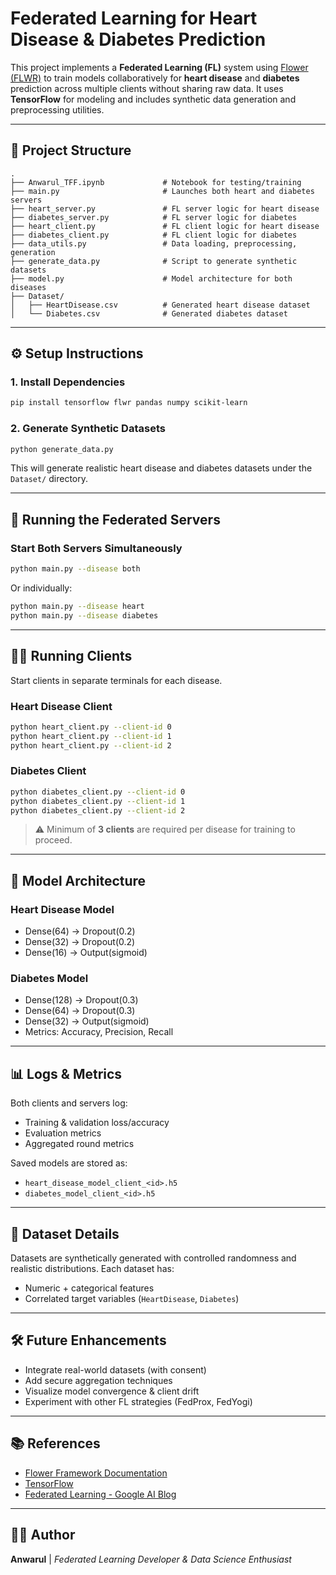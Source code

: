
# Federated Learning for Heart Disease & Diabetes Prediction

This project implements a **Federated Learning (FL)** system using [Flower (FLWR)](https://flower.dev/) to train models collaboratively for **heart disease** and **diabetes** prediction across multiple clients without sharing raw data. It uses **TensorFlow** for modeling and includes synthetic data generation and preprocessing utilities.

---

## 🧠 Project Structure

```
.
├── Anwarul_TFF.ipynb             # Notebook for testing/training
├── main.py                       # Launches both heart and diabetes servers
├── heart_server.py               # FL server logic for heart disease
├── diabetes_server.py            # FL server logic for diabetes
├── heart_client.py               # FL client logic for heart disease
├── diabetes_client.py            # FL client logic for diabetes
├── data_utils.py                 # Data loading, preprocessing, generation
├── generate_data.py              # Script to generate synthetic datasets
├── model.py                      # Model architecture for both diseases
├── Dataset/
│   ├── HeartDisease.csv          # Generated heart disease dataset
│   └── Diabetes.csv              # Generated diabetes dataset
```

---

## ⚙️ Setup Instructions

### 1. Install Dependencies

```bash
pip install tensorflow flwr pandas numpy scikit-learn
```

### 2. Generate Synthetic Datasets

```bash
python generate_data.py
```

This will generate realistic heart disease and diabetes datasets under the `Dataset/` directory.

---

## 🚀 Running the Federated Servers

### Start Both Servers Simultaneously

```bash
python main.py --disease both
```

Or individually:

```bash
python main.py --disease heart
python main.py --disease diabetes
```

---

## 🧑‍💻 Running Clients

Start clients in separate terminals for each disease.

### Heart Disease Client

```bash
python heart_client.py --client-id 0
python heart_client.py --client-id 1
python heart_client.py --client-id 2
```

### Diabetes Client

```bash
python diabetes_client.py --client-id 0
python diabetes_client.py --client-id 1
python diabetes_client.py --client-id 2
```

> ⚠️ Minimum of **3 clients** are required per disease for training to proceed.

---

## 🧬 Model Architecture

### Heart Disease Model
- Dense(64) → Dropout(0.2)
- Dense(32) → Dropout(0.2)
- Dense(16) → Output(sigmoid)

### Diabetes Model
- Dense(128) → Dropout(0.3)
- Dense(64) → Dropout(0.3)
- Dense(32) → Output(sigmoid)
- Metrics: Accuracy, Precision, Recall

---

## 📊 Logs & Metrics

Both clients and servers log:
- Training & validation loss/accuracy
- Evaluation metrics
- Aggregated round metrics

Saved models are stored as:
- `heart_disease_model_client_<id>.h5`
- `diabetes_model_client_<id>.h5`

---

## 📁 Dataset Details

Datasets are synthetically generated with controlled randomness and realistic distributions. Each dataset has:
- Numeric + categorical features
- Correlated target variables (`HeartDisease`, `Diabetes`)

---

## 🛠️ Future Enhancements

- Integrate real-world datasets (with consent)
- Add secure aggregation techniques
- Visualize model convergence & client drift
- Experiment with other FL strategies (FedProx, FedYogi)

---

## 📚 References

- [Flower Framework Documentation](https://flower.dev/docs/)
- [TensorFlow](https://www.tensorflow.org/)
- [Federated Learning - Google AI Blog](https://ai.googleblog.com/2017/04/federated-learning-collaborative.html)

---

## 👩‍💻 Author

**Anwarul** | *Federated Learning Developer & Data Science Enthusiast*
